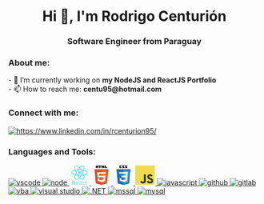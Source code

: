 <h1 align="center">Hi 👋, I'm Rodrigo Centurión</h1>
<h3 align="center">Software Engineer from Paraguay</h3>

<h3 align="left">About me:</h3>
- 🔭 I’m currently working on <b>my NodeJS and ReactJS Portfolio</b> <br>
- 📫 How to reach me: <b>centu95@hotmail.com</b><br>

<h3 align="left">Connect with me:</h3>
<p align="left">
    <a href="https://www.linkedin.com/in/rcenturion95/" target="blank">
        <img align="center"
            src="https://raw.githubusercontent.com/rahuldkjain/github-profile-readme-generator/master/src/images/icons/Social/linked-in-alt.svg"
            alt="https://www.linkedin.com/in/rcenturion95/" height="30" width="40" /></a>
</p>

<h3 align="left">Languages and Tools:</h3>
<p align="left">    
    <a href="https://code.visualstudio.com/" target="_blank" rel="noreferrer">
        <img src="https://www.vectorlogo.zone/logos/visualstudio_code/visualstudio_code-icon.svg"
            alt="vscode" width="40" height="40" />
    </a>
    <a href="https://nodejs.org/" target="_blank" rel="noreferrer">
        <img src="https://avatars.githubusercontent.com/u/9950313?s=200&v=4" 
             alt="node" width="40" height="40" />
    </a>
    <a href="https://reactjs.org/" target="_blank" rel="noreferrer">
        <img src="https://raw.githubusercontent.com/devicons/devicon/master/icons/react/react-original-wordmark.svg"
            alt="react" width="40" height="40" />
    </a>
    <a href="https://www.w3.org/html/" target="_blank" rel="noreferrer">
        <img src="https://raw.githubusercontent.com/devicons/devicon/master/icons/html5/html5-original-wordmark.svg"
            alt="html5" width="40" height="40" />
    </a> 
    <a href="https://www.w3schools.com/css/" target="_blank" rel="noreferrer">
        <img src="https://raw.githubusercontent.com/devicons/devicon/master/icons/css3/css3-original-wordmark.svg"
            alt="css3" width="40" height="40" />
    </a>  
    <a href="https://developer.mozilla.org/en-US/docs/Web/JavaScript" target="_blank" rel="noreferrer">
        <img src="https://raw.githubusercontent.com/devicons/devicon/master/icons/javascript/javascript-original.svg"
            alt="javascript" width="40" height="40" />
    </a>  
    <a href="https://developer.mozilla.org/en-US/docs/Web/JavaScript" target="_blank" rel="noreferrer">
        <img src="https://www.vectorlogo.zone/logos/vuejs/vuejs-icon.svg"
            alt="javascript" width="40" height="40" />
    </a>  
    <a href="https://github.com/" target="_blank" rel="noreferrer">
        <img src="https://www.vectorlogo.zone/logos/github/github-icon.svg"
            alt="github" width="40" height="40" />
    </a>
    <a href="https://gitlab.com/" target="_blank" rel="noreferrer">
        <img src="https://www.vectorlogo.zone/logos/gitlab/gitlab-icon.svg"
            alt="gitlab" width="40" height="40" />
    </a>
    <a href="https://docs.microsoft.com/en-us/office/vba/library-reference/concepts/getting-started-with-vba-in-office" target="_blank" rel="noreferrer">
        <img src="https://www.vectorlogo.zone/logos/microsoft_vb/microsoft_vb-icon.svg"
            alt="vba" width="40" height="40" />
    </a>   
    <a href="https://visualstudio.microsoft.com/" target="_blank" rel="noreferrer">
        <img src="https://cdn-icons-png.flaticon.com/512/5968/5968389.png"
            alt="visual studio" width="40" height="40" />
    </a>    
    <a href="https://dotnet.microsoft.com/" target="_blank" rel="noreferrer">
        <img src="https://www.vectorlogo.zone/logos/dotnet/dotnet-icon.svg"
            alt=".NET" width="40" height="40" />
    </a>
    <a href="https://www.microsoft.com/es-es/sql-server/sql-server-downloads" target="_blank" rel="noreferrer">
        <img src="https://www.freeiconspng.com/uploads/sql-server-icon-png-8.png"
            alt="mssql" width="40" height="40" />
    </a>
    <a href="https://www.mysql.com/" target="_blank" rel="noreferrer">
        <img src="https://www.vectorlogo.zone/logos/mysql/mysql-icon.svg"
            alt="mysql" width="40" height="40" />
    </a>     
</p>
